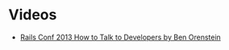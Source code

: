 # Videos

- [Rails Conf 2013 How to Talk to Developers by Ben Orenstein](https://www.youtube.com/watch?v=l9JXH7JPjR4&list=WL&index=4&t=1079s&ab_channel=Confreaks)
